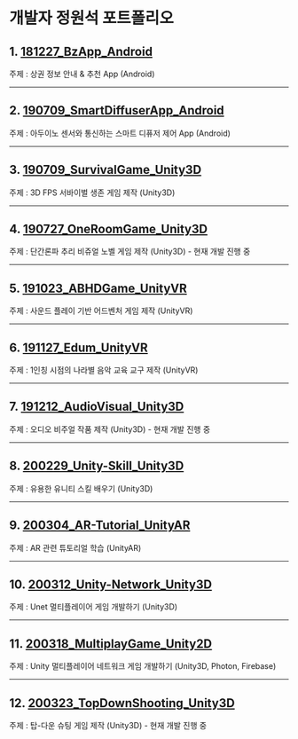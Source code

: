 # 개발자 정원석 포트폴리오

## 1. [**181227_BzApp_Android**](https://github.com/Jeongwonseok/181227_BzApp_Android.git)
주제 : 상권 정보 안내 & 추천 App (Android)

****
## 2. [**190709_SmartDiffuserApp_Android**](https://github.com/Jeongwonseok/190709_SmartDiffuserApp_Android.git)
주제 : 아두이노 센서와 통신하는 스마트 디퓨저 제어 App (Android)

****
## 3. [**190709_SurvivalGame_Unity3D**](https://github.com/Jeongwonseok/190709_SurvivalGame_Unity3D.git)
주제 : 3D FPS 서바이벌 생존 게임 제작 (Unity3D)

****
## 4. [**190727_OneRoomGame_Unity3D**](https://github.com/Jeongwonseok/190727_OneRoomGame_Unity3D.git)
주제 : 단간론파 추리 비쥬얼 노벨 게임 제작 (Unity3D) - 현재 개발 진행 중

****
## 5. [**191023_ABHDGame_UnityVR**](https://github.com/Jeongwonseok/191023_ABHDGame_UnityVR.git)
주제 : 사운드 플레이 기반 어드벤처 게임 제작 (UnityVR)

****
## 6. [**191127_Edum_UnityVR**](https://github.com/Jeongwonseok/191127_Edum_UnityVR.git)
주제 : 1인칭 시점의 나라별 음악 교육 교구 제작 (UnityVR)

****
## 7. [**191212_AudioVisual_Unity3D**](https://github.com/Jeongwonseok/191212_AudioVisual_Unity3D.git)
주제 : 오디오 비주얼 작품 제작 (Unity3D) - 현재 개발 진행 중

****
## 8. [**200229_Unity-Skill_Unity3D**](https://github.com/Jeongwonseok/200229_Unity-Skill_Unity3D.git)
주제 : 유용한 유니티 스킬 배우기 (Unity3D)

****
## 9. [**200304_AR-Tutorial_UnityAR**](https://github.com/Jeongwonseok/200304_AR-Tutorial_UnityAR.git)
주제 : AR 관련 튜토리얼 학습 (UnityAR)

****
## 10. [**200312_Unity-Network_Unity3D**](https://github.com/Jeongwonseok/200312_Unity-Network_Unity3D.git)
주제 : Unet 멀티플레이어 게임 개발하기 (Unity3D)

****
## 11. [**200318_MultiplayGame_Unity2D**](https://github.com/Jeongwonseok/200318_MultiplayGame_Unity2D.git)
주제 : Unity 멀티플레이어 네트워크 게임 개발하기 (Unity3D, Photon, Firebase)

****
## 12. [**200323_TopDownShooting_Unity3D**](https://github.com/Jeongwonseok/200323_TopDownShooting_Unity3D.git)
주제 : 탑-다운 슈팅 게임 제작 (Unity3D) - 현재 개발 진행 중
